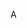 















































































































































A
